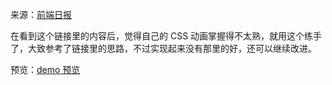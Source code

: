 来源：[前端日报](https://funteas.com/topic/5a23f98b5c43de7e6747e2c7)

在看到这个链接里的内容后，觉得自己的 CSS 动画掌握得不太熟，就用这个练手了，大致参考了链接里的思路，不过实现起来没有那里的好，还可以继续改进。

预览：[demo 预览](https://kiling.github.io/Pratices/loading_practice/loading_animation_practice.html)
